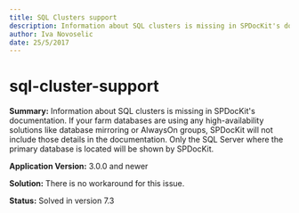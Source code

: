 ```yaml
---
title: SQL Clusters support
description: Information about SQL clusters is missing in SPDocKit's documentation.
author: Iva Novoselic
date: 25/5/2017
---
```


# sql-cluster-support

**Summary:** Information about SQL clusters is missing in SPDocKit's documentation. If your farm databases are using any high-availability solutions like database mirroring or AlwaysOn groups, SPDocKit will not include those details in the documentation. Only the SQL Server where the primary database is located will be shown by SPDocKit.

**Application Version:** 3.0.0 and newer

**Solution:** There is no workaround for this issue.

**Status:** Solved in version 7.3

